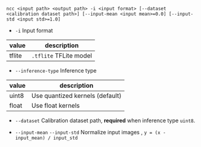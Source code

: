 `ncc <input path> <output path> -i <input format> [--dataset <calibration dataset path>] [--input-mean <input mean>=0.0] [--input-std <input std>=1.0]`

- `-i` Input format

| value | description |
|-------|------------------ |
|tflite|`.tflite` TFLite model

- `--inference-type` Inference type

| value | description |
|-------|------------------ |
|uint8| Use quantized kernels (default)
|float| Use float kernels

- `--dataset` Calibration dataset path, **required** when inference type `uint8`.

- `--input-mean` `--input-std` Normalize input images , `y = (x - input_mean) / input_std`
